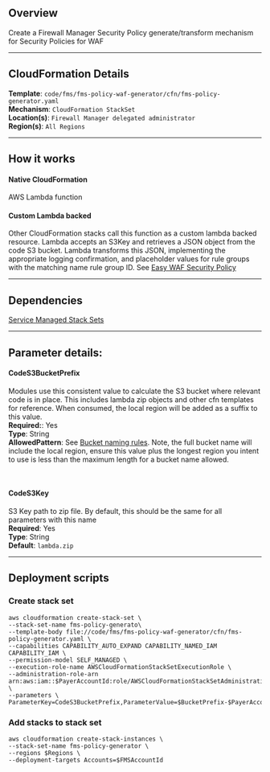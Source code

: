 ## Overview
Create a Firewall Manager Security Policy generate/transform mechanism for Security Policies for WAF

_____

## CloudFormation Details
__Template__: `code/fms/fms-policy-waf-generator/cfn/fms-policy-generator.yaml`  
__Mechanism__: `CloudFormation StackSet`  
__Location(s)__: `Firewall Manager delegated administrator`  
__Region(s)__: `All Regions`

_____
## How it works

#### Native CloudFormation
AWS Lambda function

#### Custom Lambda backed
Other CloudFormation stacks call this function as a custom lambda backed resource.  Lambda accepts an S3Key and retrieves a JSON object from the code S3 bucket.  Lambda transforms this JSON, implementing the appropriate logging confirmation, and placeholder values for rule groups with the matching name rule group ID.  See [Easy WAF Security Policy](../../easy_waf_security_policy.md)

_____

## Dependencies
[Service Managed Stack Sets](../../prerequisites.md)  
_____

## Parameter details:

#### CodeS3BucketPrefix
Modules use this consistent value to calculate the S3 bucket where relevant code is in place.  This includes lambda zip objects and other cfn templates for reference.  When consumed, the local region will be added as a suffix to this value.  
__Required:__: Yes  
__Type__: String  
__AllowedPattern__: See [Bucket naming rules](https://docs.aws.amazon.com/AmazonS3/latest/userguide/bucketnamingrules.html).  Note, the full bucket name will include the local region, ensure this value plus the longest region you intent to use is less than the maximum length for a bucket name allowed.

&nbsp;  
#### CodeS3Key
S3 Key path to zip file.  By default, this should be the same for all parameters with this name  
__Required__: Yes  
__Type__: String  
__Default__: `lambda.zip`    

_____

## Deployment scripts
### Create stack set
```
aws cloudformation create-stack-set \
--stack-set-name fms-policy-generato\
--template-body file://code/fms/fms-policy-waf-generator/cfn/fms-policy-generator.yaml \
--capabilities CAPABILITY_AUTO_EXPAND CAPABILITY_NAMED_IAM CAPABILITY_IAM \
--permission-model SELF_MANAGED \
--execution-role-name AWSCloudFormationStackSetExecutionRole \
--administration-role-arn arn:aws:iam::$PayerAccountId:role/AWSCloudFormationStackSetAdministrationRole \
--parameters \
ParameterKey=CodeS3BucketPrefix,ParameterValue=$BucketPrefix-$PayerAccountId
```

### Add stacks to stack set
```
aws cloudformation create-stack-instances \
--stack-set-name fms-policy-generator \
--regions $Regions \
--deployment-targets Accounts=$FMSAccountId
```
